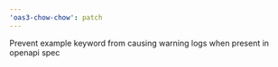 ```yaml
---
'oas3-chow-chow': patch
---
```


Prevent example keyword from causing warning logs when present in openapi spec
